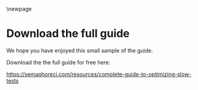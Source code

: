 \newpage

# Download the full guide

We hope you have enjoyed this small sample of the guide. 

Download the the full guide for free here:

<https://semaphoreci.com/resources/complete-guide-to-optimizing-slow-tests>
